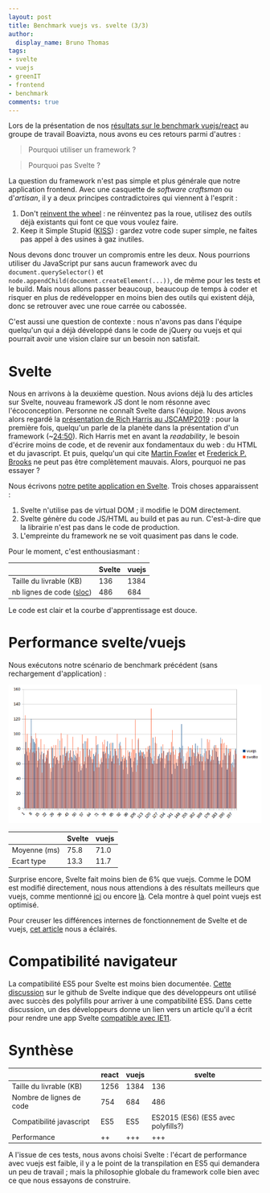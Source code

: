 ```yaml
---
layout: post
title: Benchmark vuejs vs. svelte (3/3)
author:
  display_name: Bruno Thomas
tags:
- svelte
- vuejs
- greenIT
- frontend
- benchmark
comments: true
---
```


Lors de la présentation de nos [résultats sur le benchmark vuejs/react]({{site.url}}/frontend-benchmark_vue_react) au groupe de travail Boavizta, nous avons eu ces retours parmi d'autres :

> Pourquoi utiliser un framework ?

> Pourquoi pas Svelte ?

La question du framework n'est pas simple et plus générale que notre application frontend. Avec une casquette de *software craftsman* ou d'*artisan*, il y a deux principes contradictoires qui viennent à l'esprit :

1. Don't [reinvent the wheel](https://fr.wikipedia.org/wiki/R%C3%A9inventer_la_roue) : ne réinventez pas la roue, utilisez des outils déjà existants qui font ce que vous voulez faire.
2. Keep it Simple Stupid ([KISS](https://fr.wikipedia.org/wiki/Principe_KISS)) : gardez votre code super simple, ne faites pas appel à des usines à gaz inutiles.

Nous devons donc trouver un compromis entre les deux. Nous pourrions utiliser du JavaScript pur sans aucun framework avec du `document.querySelector()` et `node.appendChild(document.createElement(...))`, de même pour les tests et le build. Mais nous allons passer beaucoup, beaucoup de temps à coder et risquer en plus de redévelopper en moins bien des outils qui existent déjà, donc se retrouver avec une roue carrée ou cabossée.

C'est aussi une question de contexte : nous n'avons pas dans l'équipe quelqu'un qui a déjà développé dans le code de jQuery ou vuejs et qui pourrait avoir une vision claire sur un besoin non satisfait.

# Svelte

Nous en arrivons à la deuxième question. Nous avions déjà lu des articles sur Svelte, nouveau framework JS dont le nom résonne avec l'écoconception. Personne ne connaît Svelte dans l'équipe. Nous avons alors regardé la [présentation de Rich Harris au JSCAMP2019](https://www.youtube.com/watch?v=BzX4aTRPzno) : pour la première fois, quelqu'un parle de la planète dans la présentation d'un framework (~[24:50](https://youtu.be/BzX4aTRPzno?t=1475)). Rich Harris met en avant la *readability*, le besoin d'écrire moins de code, et de revenir aux fondamentaux du web : du HTML et du javascript. Et puis, quelqu'un qui cite [Martin Fowler](https://martinfowler.com/) et [Frederick P. Brooks](https://fr.wikipedia.org/wiki/Le_Mythe_du_mois-homme) ne peut pas être complètement mauvais. Alors, pourquoi ne pas essayer ?

Nous écrivons [notre petite application en Svelte](https://github.com/iroco-co/frontend-benchmark/tree/master/svelteWeb). Trois choses apparaissent :

1. Svelte n'utilise pas de virtual DOM ; il modifie le DOM directement.
2. Svelte génère du code JS/HTML au build et pas au run. C'est-à-dire que la librairie n'est pas dans le code de production.
3. L'empreinte du framework ne se voit quasiment pas dans le code.

Pour le moment, c'est enthousiasmant :

|   |Svelte | vuejs
| ---| --- | ------
| Taille du livrable (KB)| 136 | 1384
| nb lignes de code ([sloc](https://github.com/flosse/sloc))| 486  | 684

Le code est clair et la courbe d'apprentissage est douce.

# Performance svelte/vuejs

Nous exécutons notre scénario de benchmark précédent (sans rechargement d'application) :

![diagramme](/images/frontend_benchmark/07-run-diagramme.png)

|   |Svelte | vuejs
| ---| --- | ------
| Moyenne (ms)   | 75.8 | 71.0
| Ecart type | 13.3 | 11.7

Surprise encore, Svelte fait moins bien de 6% que vuejs. Comme le DOM est modifié directement, nous nous attendions à des résultats meilleurs que vuejs, comme mentionné [ici](https://medium.com/cacher-app/svelte-is-really-fast-45224f57bd86) ou encore [là](https://medium.com/habilelabs/svelte-a-magically-fast-javascript-framework-c854162288dd). Cela montre à quel point vuejs est optimisé.

Pour creuser les différences internes de fonctionnement de Svelte et de vuejs, [cet article](https://www.vuemastery.com/blog/vue-vs-svelte-comparing-framework-internals/) nous a éclairés.

# Compatibilité navigateur

La compatibilité ES5 pour Svelte est moins bien documentée. [Cette discussion](https://github.com/sveltejs/svelte/issues/558) sur le github de Svelte indique que des développeurs ont utilisé avec succès des polyfills pour arriver à une compatibilité ES5. Dans cette discussion, un des développeurs donne un lien vers un article qu'il a écrit pour rendre une app Svelte [compatible avec IE11](https://blog.az.sg/posts/svelte-and-ie11/).

# Synthèse


|  |  react | vuejs | svelte
| ---| --- | ------ | -----
Taille du livrable (KB) | 1256 |1384 | 136
Nombre de lignes de code  | 754 | 684 | 486
Compatibilité javascript  | ES5 | ES5 | ES2015 (ES6) (ES5 avec polyfills?)
Performance  | ++ | +++ | +++

A l'issue de ces tests, nous avons choisi Svelte : l'écart de performance avec vuejs est faible, il y a le point de la transpilation en ES5 qui demandera un peu de travail ; mais la philosophie globale du framework colle bien avec ce que nous essayons de construire.
